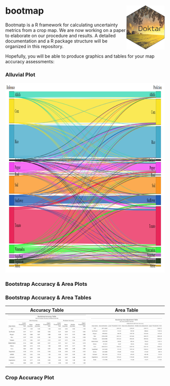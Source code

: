 # bootmap <a href='https://www.doktar.com/'><img src='images/doktarhex2.png' align="right" height="139" /></a>

Bootmatp is a R framework for calculating uncertainty metrics from a crop map.
We are now working on a paper to elaborate on our procedure and results.
A detailed documentation and a R package structure will be organized in this repository.

Hopefully, you will be able to produce graphics and tables for your map accuracy assessments:

### Alluvial Plot
<div align="center"><img src="images/Alluvial_Plot.png" width="600" height="600" ></div>

### Bootstrap Accuracy & Area Plots

### Bootstrap Accuracy & Area Tables

Accuracy Table              |  Area Table
:-------------------------:|:-------------------------:
![](images/BootTable_Accuracy_1500.png)  |  ![](images/BootTable_Area_1500.png)

### Crop Accuracy Plot


